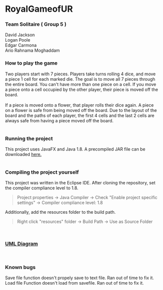 # **RoyalGameofUR**
### Team Solitaire ( Group 5 )
David	Jackson<br />
Logan	Poole<br />
Edgar	Carmona<br />
Ario	Rahnama Moghaddam<br />

### How to play the game
Two players start with 7 pieces. Players take turns rolling 4 dice, and move a piece 1 cell for each marked die. The goal is to move all 7 pieces through the entire board. You can't have more than one piece on a cell. If you move a piece onto a cell occupied by the other player, their piece is moved off the board.
<br />
<br />
If a piece is moved onto a flower, that player rolls their dice again. A piece on a flower is safe from being moved off the board. Due to the layout of the board and the paths of each player, the first 4 cells and the last 2 cells are always safe from having a piece moved off the board.
<br />
<br />

### Running the project
This project uses JavaFX and Java 1.8. A precompiled JAR file can be downloaded [here.](https://github.com/DavidRJ65716/RoyalGameofUR/releases)
<br />
<br />

### Compiling the project yourself
This project was written in the Eclipse IDE. After cloning the repository, set the compiler compliance level to 1.8.<br />
>Project properties -> Java Compiler -> Check "Enable project specific settings" -> Compiler compliance level: 1.8

Additionally, add the resources folder to the build path.<br />
>Right click "resources" folder -> Build Path -> Use as Source Folder
<br />

### [UML Diagram](RoyalGameofUr.pdf)
<br />

### Known bugs
Save file function doesn't propely save to text file. Ran out of time to fix it.
Load file Function doesn't load from savefile. Ran out of time to fix it.
